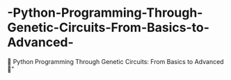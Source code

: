 # -Python-Programming-Through-Genetic-Circuits-From-Basics-to-Advanced-
🐍 Python Programming Through Genetic Circuits: From Basics to Advanced 🧬"
